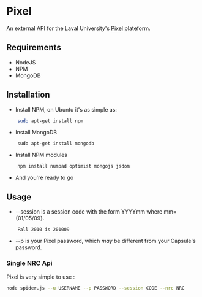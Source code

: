 # Pixel
An external API for the Laval University's [Pixel](https://pixel.fsg.ulaval.ca) plateform.

## Requirements

* NodeJS
* NPM
* MongoDB

## Installation

* Install NPM, on Ubuntu it's as simple as:
``` bash
	sudo apt-get install npm
```
* Install MongoDB
```
	sudo apt-get install mongodb
```	
* Install NPM modules
```
	npm install numpad optimist mongojs jsdom
```
* And you're ready to go

## Usage

* --session is a session code with the form YYYYmm where mm={01/05/09}.
```	
	Fall 2010 is 201009
```
* --p is your Pixel password, which _may_ be different from your Capsule's password.

### Single NRC Api

Pixel is very simple to use :
``` bash
node spider.js --u USERNAME --p PASSWORD --session CODE --nrc NRC
```

